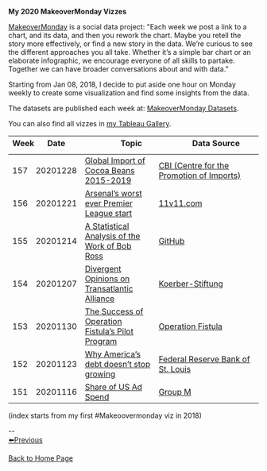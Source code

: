 <head>
 <!-- Global site tag (gtag.js) - Google Analytics -->
<script async src="https://www.googletagmanager.com/gtag/js?id=UA-112502179-1"></script>
<script>
  window.dataLayer = window.dataLayer || [];
  function gtag(){dataLayer.push(arguments);}
  gtag('js', new Date());

  gtag('config', 'UA-112502179-1');
</script>
</head>

**My 2020 MakeoverMonday Vizzes**  

[MakeoverMonday](http://www.makeovermonday.co.uk/) is a social data project:
"Each week we post a link to a chart, and its data, and then you rework the chart.
Maybe you retell the story more effectively, or find a new story in the data.
We’re curious to see the different approaches you all take. Whether it’s a simple bar chart or an elaborate infographic, we encourage everyone of all skills to partake.
Together we can have broader conversations about and with data."

Starting from Jan 08, 2018, I decide to put aside one hour on Monday weekly to create some visualization and find some insights from the data.

The datasets are published each week at: [MakeoverMonday Datasets](http://www.makeovermonday.co.uk/data/).  

You can also find all vizzes in [my Tableau Gallery](https://public.tableau.com/profile/yu.dong#!/).  
  

<table>
<thead style="display:block;width:100%;">
<tr style="display:block;">
<th align="left" width="5%">Week</th>
<th width="15%">Date</th>
<th width="50%">Topic</th>
<th align="left" width="30%">Data Source</th>
</tr>
</thead>
<tbody style="display:block;height:500px;overflow:auto;width:100%;">
<tr>
<td align="left">157</td>
<td>20201228</td>
<td><a href="https://yudong-94.github.io/personal-website/projects/data%20viz/MakeOverMonday20201228">Global Import of Cocoa Beans 2015-2019</a></td>
<td align="left"><a href="https://www.cbi.eu/market-information/cocoa/trade-statistics#">CBI (Centre for the Promotion of Imports)</a></td>
</tr>
<tr>
<td align="left">156</td>
<td>20201221</td>
<td><a href="https://yudong-94.github.io/personal-website/projects/data%20viz/MakeOverMonday20201221">Arsenal’s worst ever Premier League start</a></td>
<td align="left"><a href="https://www.11v11.com/">11v11.com</a></td>
</tr>
<tr>
<td align="left">155</td>
<td>20201214</td>
<td><a href="https://yudong-94.github.io/personal-website/projects/data%20viz/MakeOverMonday20201214">A Statistical Analysis of the Work of Bob Ross</a></td>
<td align="left"><a href="https://github.com/fivethirtyeight/data/blob/master/bob-ross/elements-by-episode.csv">GitHub</a></td>
</tr>
<tr>
<td align="left">154</td>
<td>20201207</td>
<td><a href="https://yudong-94.github.io/personal-website/projects/data%20viz/MakeOverMonday20201207">Divergent Opinions on Transatlantic Alliance</a></td>
<td align="left"><a href="https://www.koerber-stiftung.de/en/the-berlin-pulse">Koerber-Stiftung</a></td>
</tr>
<tr>
<td align="left">153</td>
<td>20201130</td>
<td><a href="https://yudong-94.github.io/personal-website/projects/data%20viz/MakeOverMonday20201130">The Success of Operation Fistula’s Pilot Program</a></td>
<td align="left"><a href="https://data.world/makeovermonday/2020w48/file/20201027%20pilot%20data.csv">Operation Fistula</a></td>
</tr>
<tr>
<td align="left">152</td>
<td>20201123</td>
<td><a href="https://yudong-94.github.io/personal-website/projects/data%20viz/MakeOverMonday20201123">Why America’s debt doesn’t stop growing</a></td>
<td align="left"><a href="https://fred.stlouisfed.org/series/GDP">Federal Reserve Bank of St. Louis</a></td>
</tr>
<tr>
<td align="left">151</td>
<td>20201116</td>
<td><a href="https://yudong-94.github.io/personal-website/projects/data%20viz/MakeOverMonday20201116">Share of US Ad Spend</a></td>
<td align="left"><a href="https://dmx9040v9xyo8.cloudfront.net/uploads/2020/06/groupmusadvertisingforecast-1.pdf">Group M</a></td>
</tr>
<tr>
<td align="left">150</td>
<td>20201109</td>
<td><a href="https://yudong-94.github.io/personal-website/projects/data%20viz/MakeOverMonday20201109">Nintendo Switch Sales Units</a></td>
<td align="left"><a href="https://www.euroland.com/">Euroland.com</a></td>
</tr>
<tr>
<td align="left">149</td>
<td>20201102</td>
<td><a href="https://yudong-94.github.io/personal-website/projects/data%20viz/MakeOverMonday20201102">The Digital Gender Gap</a></td>
<td align="left"><a href="https://theinclusiveinternet.eiu.com/explore/countries/performance?category=overall">The Inclusive Internet Index</a></td>
</tr>
<tr>
<td align="left">148</td>
<td>20201026</td>
<td><a href="https://yudong-94.github.io/personal-website/projects/data%20viz/MakeOverMonday20201026">Apparel Exports to the US</a></td>
<td align="left"><a href="https://otexa.trade.gov/msrpoint.htm">Otexa</a></td>
</tr>
<tr>
<td align="left">147</td>
<td>20201019</td>
<td><a href="https://yudong-94.github.io/personal-website/projects/data%20viz/MakeOverMonday20201019">US Health Spending</a></td>
<td align="left"><a href="https://data.oecd.org/healthres/health-spending.htm">OECD Data</a></td>
</tr>
<tr>
<td align="left">146</td>
<td>20201012</td>
<td><a href="https://yudong-94.github.io/personal-website/projects/data%20viz/MakeOverMonday20201012">Data Assets and Data Culture</a></td>
<td align="left"><a href="https://www.dataiq.co.uk/market-insight/data-assets-and-data-culture">DataIQ</a></td>
</tr>
<tr>
<td align="left">145</td>
<td>20201005</td>
<td><a href="https://yudong-94.github.io/personal-website/projects/data%20viz/MakeOverMonday20201005">The U.S. Counties With the Highest Economic Output</a></td>
<td align="left"><a href="https://www.bea.gov/data/gdp/gdp-county-metro-and-other-areas">BEA.gov</a></td>
</tr>
<tr>
<td align="left">144</td>
<td>20200928</td>
<td><a href="https://yudong-94.github.io/personal-website/projects/data%20viz/MakeOverMonday20200928">Child Marriage</a></td>
<td align="left"><a href="https://data.unicef.org/resources/data_explorer/unicef_f/?ag=UNICEF&df=GLOBAL_DATAFLOW&ver=1.0&dq=.PT_F_20-24_MRD_U15+PT_M_20-24_MRD_U18+PT_F_20-24_MRD_U18+PT_M_15-19_MRD+PT_F_15-19_MRD..&startPeriod=2016&endPeriod=2020">UNICEF global databases, 2020</a></td>
</tr>
<tr>
<td align="left">143</td>
<td>20200921</td>
<td><a href="https://yudong-94.github.io/personal-website/projects/data%20viz/MakeOverMonday20200921">Pick up a book and read!</a></td>
<td align="left"><a href="https://appsso.eurostat.ec.europa.eu/nui/show.do?query=BOOKMARK_DS-055106_QID_2BA8FB1D_UID_-3F171EB0&layout=TIME,C,X,0;COICOP,B,Y,0;UNIT,B,Z,0;GEO,B,Z,1;INDICATORS,C,Z,2;&zSelection=DS-055106INDICATORS,OBS_FLAG;DS-055106GEO,EU27_2020;DS-055106UNIT,I15;&rankName1=UNIT_1_2_-1_2&rankName2=INDICATORS_1_2_-1_2&rankName3=GEO_1_2_1_1&rankName4=TIME_1_0_0_0&rankName5=COICOP_1_2_0_1&sortC=ASC_-1_FIRST&rStp=&cStp=&rDCh=&cDCh=&rDM=true&cDM=true&footnes=false&empty=false&wai=false&time_mode=NONE&time_most_recent=false&lang=EN&cfo=%23%23%23%2C%23%23%23.%23%23%23">Eurostat</a></td>
</tr>
<tr>
<td align="left">142</td>
<td>20200914</td>
<td><a href="https://yudong-94.github.io/personal-website/projects/data%20viz/MakeOverMonday20200914">School workforce in England</a></td>
<td align="left"><a href="https://explore-education-statistics.service.gov.uk/find-statistics/school-workforce-in-england#releaseHeadlines-charts">School Workforce Census</a></td>
</tr>
<tr>
<td align="left">141</td>
<td>20200907</td>
<td><a href="https://yudong-94.github.io/personal-website/projects/data%20viz/MakeOverMonday20200907">Breakfast Cereals: Healthy or Unhealthy?</a></td>
<td align="left"><a href="https://www.kaggle.com/crawford/80-cereals?select=cereal.csv">Kaggle: 80 Cereals</a></td>
</tr>
<tr>
<td align="left">140</td>
<td>20200831</td>
<td><a href="https://yudong-94.github.io/personal-website/projects/data%20viz/MakeOverMonday20200831">Indian Batsmen vs Left-Arm Pace</a></td>
<td align="left"><a href="https://www.espncricinfo.com/story/_/id/26927142/how-india-beat-australia">ESPNcricinfo.com</a></td>
</tr>
<tr>
<td align="left">139</td>
<td>20200824</td>
<td><a href="https://yudong-94.github.io/personal-website/projects/data%20viz/MakeOverMonday20200824">Sexual and Reproductive Health and Rights</a></td>
<td align="left"><a href="https://www.guttmacher.org/sites/default/files/report_pdf/adding-it-up-2017-estimation-methodology.pdf">Guttmacher Institute’s report</a></td>
</tr>
<tr>
<td align="left">138</td>
<td>20200817</td>
<td><a href="https://yudong-94.github.io/personal-website/projects/data%20viz/MakeOverMonday20200817">Scotland - The state of the Digital Nation</a></td>
<td align="left"><a href="https://companyconnecting.com/news/stats-graphs-and-interesting-facts">Company Connecting</a></td>
</tr>
<tr>
<td align="left">137</td>
<td>20200810</td>
<td><a href="https://yudong-94.github.io/personal-website/projects/data%20viz/MakeOverMonday20200810">Benefits of Remote Work</a></td>
<td align="left"><a href="https://lp.buffer.com/state-of-remote-work-2020">State of Remote Work 2020</a></td>
</tr>
<tr>
<td align="left">136</td>
<td>20200803</td>
<td><a href="https://yudong-94.github.io/personal-website/projects/data%20viz/MakeOverMonday20200803">UK visits abroad: All visits Thousands – SA</a></td>
<td align="left"><a href="https://www.ons.gov.uk/peoplepopulationandcommunity/leisureandtourism/timeseries/gmax/ott">ONS</a></td>
</tr>
<tr>
<td align="left">135</td>
<td>20200727</td>
<td><a href="https://yudong-94.github.io/personal-website/projects/data%20viz/MakeOverMonday20200727">Women in Power</a></td>
<td align="left"><a href="http://api.worldbank.org/v2/en/indicator/SG.GEN.PARL.ZS?downloadformat=excel">World Bank</a></td>
</tr>
<tr>
<td align="left">134</td>
<td>20200720</td>
<td><a href="https://yudong-94.github.io/personal-website/projects/data%20viz/MakeOverMonday20200720">The Global Divide on Homosexuality Persists</a></td>
<td align="left"><a href="https://www.pewresearch.org/global/2020/06/25/global-divide-on-homosexuality-persists/">Pew Research</a></td>
</tr>
<tr>
<td align="left">133</td>
<td>20200713</td>
<td><a href="https://yudong-94.github.io/personal-website/projects/data%20viz/MakeOverMonday20200713">Penguins at Palmer Station</a></td>
<td align="left"><a href="https://oceaninformatics.ucsd.edu/datazoo/catalogs/pallter/datasets/220">Structural size measurements and isotopic signatures</a></td>
</tr>
<tr>
<td align="left">132</td>
<td>20200706</td>
<td><a href="https://yudong-94.github.io/personal-website/projects/data%20viz/MakeOverMonday20200706">Comparing Common Mental Disorder by Sex</a></td>
<td align="left"><a href="https://digital.nhs.uk/data-and-information/publications/statistical/adult-psychiatric-morbidity-survey/adult-psychiatric-morbidity-survey-survey-of-mental-health-and-wellbeing-england-2014">NHS Digital</a></td>
</tr>
<tr>
<td align="left">131</td>
<td>20200629</td>
<td><a href="https://yudong-94.github.io/personal-website/projects/data%20viz/MakeOverMonday20200629">Economic Empowerment</a></td>
<td align="left"><a href="https://wbl.worldbank.org/en/wbl-data">World Bank</a></td>
</tr>
<tr>
<td align="left">130</td>
<td>20200622</td>
<td><a href="https://yudong-94.github.io/personal-website/projects/data%20viz/MakeOverMonday20200622">Amazon’s tiny profits, explained</a></td>
<td align="left"><a href="https://www.macrotrends.net/stocks/charts/AMZN/amazon/gross-profit">macrotrends.net</a></td>
</tr>
<tr>
<td align="left">129</td>
<td>20200615</td>
<td><a href="https://yudong-94.github.io/personal-website/projects/data%20viz/MakeOverMonday20200615">Most Popular Sports Among US High School Boys and Girls</a></td>
<td align="left"><a href="https://members.nfhs.org/participation_statistics">NFHS Participation rates</a></td>
</tr>
<tr>
<td align="left">128</td>
<td>20200608</td>
<td><a href="https://yudong-94.github.io/personal-website/projects/data%20viz/MakeOverMonday20200608">Animal-free products consumption in Great Britain</a></td>
<td align="left"><a href="https://www.statista.com/statistics/1065843/animal-free-products-consumption-frequency-in-great-britain-by-eating-habits/">Statista</a></td>
</tr>
<tr>
<td align="left">127</td>
<td>20200601</td>
<td><a href="https://yudong-94.github.io/personal-website/projects/data%20viz/MakeOverMonday20200601">Safe Houses For Girls At Risk of FGM in Tanzania</a></td>
<td align="left"><a href="https://hopeforgirlsandwomen.com/safe-houses/">Hope for Girls and Women Tanzania</a></td>
</tr>
<tr>
<td align="left">126</td>
<td>20200525</td>
<td><a href="https://yudong-94.github.io/personal-website/projects/data%20viz/MakeOverMonday20200525">Visualising 40 Years of Music Industry Sales</a></td>
<td align="left"><a href="https://www.riaa.com/u-s-sales-database/">RIAA</a></td>
</tr>
<tr>
<td align="left">125</td>
<td>20200518</td>
<td><a href="https://yudong-94.github.io/personal-website/projects/data%20viz/MakeOverMonday20200518">Auto Insurance Rate by State 2020</a></td>
<td align="left"><a href="https://www.valuepenguin.com/average-cost-of-insurance">Average Cost of Car Insurance (2020)</a></td>
</tr>
<tr>
<td align="left">124</td>
<td>20200511</td>
<td><a href="https://yudong-94.github.io/personal-website/projects/data%20viz/MakeOverMonday20200511">World Happiness Report 2020</a></td>
<td align="left"><a href="https://worldhappiness.report/">Gallup World Poll</a></td>
</tr>
<tr>
<td align="left">123</td>
<td>20200504</td>
<td><a href="https://yudong-94.github.io/personal-website/projects/data%20viz/MakeOverMonday20200504">Obstetric Fistula in Madagascar</a></td>
<td align="left"><a href="https://data.world/makeovermonday/2020w18/file/Visualize%20Gender%20Equality%20Dataset%20%233.pdf">Operation Fistula via data.world</a></td>
</tr>
<tr>
<td align="left">122</td>
<td>20200427</td>
<td><a href="https://yudong-94.github.io/personal-website/projects/data%20viz/MakeOverMonday20200427">Pump prices over time</a></td>
<td align="left"><a href="https://www.gov.uk/government/statistical-data-sets/oil-and-petroleum-products-weekly-statistics">Department for Business, Energy & Industrial Strategy</a></td>
</tr>
<tr>
<td align="left">121</td>
<td>20200420</td>
<td><a href="https://yudong-94.github.io/personal-website/projects/data%20viz/MakeOverMonday20200420">Focus on what you eat, not whether your food is local</a></td>
<td align="left"><a href="https://ourworldindata.org/uploads/2020/02/GHG-emissions-by-life-cycle-stage-OurWorldinData-upload.csv">GHG Emissions by Lifecycle stage</a></td>
</tr>
<tr>
<td align="left">120</td>
<td>20200413</td>
<td><a href="https://yudong-94.github.io/personal-website/projects/data%20viz/MakeOverMonday20200413">Messi Vs Ronaldo Stats</a></td>
<td align="left"><a href="http://www.transfermarkt.com/">www.transfermarkt.com</a></td>
</tr>
<tr>
<td align="left">119</td>
<td>20200406</td>
<td><a href="https://yudong-94.github.io/personal-website/projects/data%20viz/MakeOverMonday20200406">Unpaid work: Allocation of time and time-use</a></td>
<td align="left"><a href="https://unstats.un.org/unsd/gender/timeuse/index.html">UN Stats</a></td>
</tr>
<tr>
<td align="left">118</td>
<td>20200330</td>
<td><a href="https://yudong-94.github.io/personal-website/projects/data%20viz/MakeOverMonday20200330">Does pineapple belong on a pizza?</a></td>
<td align="left"><a href="https://d25d2506sfb94s.cloudfront.net/cumulus_uploads/document/7ordz029w2/InternalResults_170228_Pizza_W.pdf">YouGov</a></td>
</tr>
<tr>
<td align="left">117</td>
<td>20200323</td>
<td><a href="https://yudong-94.github.io/personal-website/projects/data%20viz/MakeOverMonday20200323">Courses in Berkeley 1900-2011</a></td>
<td align="left"><a href="https://berkeley.app.box.com/v/CoursesBerkeley">UC ClioMetric History Project</a></td>
</tr>
<tr>
<td align="left">116</td>
<td>20200316</td>
<td><a href="https://yudong-94.github.io/personal-website/projects/data%20viz/MakeOverMonday20200316">Happiness and Life Satisfaction</a></td>
<td align="left"><a href="https://datacatalog.worldbank.org/dataset/world-development-indicators">World Bank</a></td>
</tr>
<tr>
<td align="left">115</td>
<td>20200309</td>
<td><a href="https://yudong-94.github.io/personal-website/projects/data%20viz/MakeOverMonday20200309">Violence Against Women & Girls – perceptions in African, Asian and South American countries</a></td>
<td align="left"><a href="https://dhsprogram.com/What-We-Do/Survey-Types/DHS.cfm">Demographic and Health Survey | Statcompiler</a></td>
</tr>
<tr>
<td align="left">114</td>
<td>20200302</td>
<td><a href="https://yudong-94.github.io/personal-website/projects/data%20viz/MakeOverMonday20200302">Costing Kids Sleep</a></td>
<td align="left"><a href="https://savvysleeper.org/costing-kids-sleep/">Costing Kids Sleep</a></td>
</tr>
<tr>
<td align="left">113</td>
<td>20200224</td>
<td><a href="https://yudong-94.github.io/personal-website/projects/data%20viz/MakeOverMonday20200224">Housing outcomes for clients of Australian Specialist Homelessness Services</a></td>
<td align="left"><a href="https://www.aihw.gov.au/reports/homelessness-services/specialist-homelessness-services-2017-18/data">AIHW Specialist homelessness services annual report 2017–18</a></td>
</tr>
<tr>
<td align="left">112</td>
<td>20200217</td>
<td><a href="https://yudong-94.github.io/personal-website/projects/data%20viz/MakeOverMonday20200217">All the World’s Wealth in One Visual</a></td>
<td align="left"><a href="https://www.credit-suisse.com/about-us/en/reports-research/global-wealth-report.html">Credit Suisse</a></td>
</tr>
<tr>
<td align="left">111</td>
<td>20200210</td>
<td><a href="https://yudong-94.github.io/personal-website/projects/data%20viz/MakeOverMonday20200210">Nearly a quarter of Americans have never experienced the U.S. in a time of peace</a></td>
<td align="left"><a href="https://www.washingtonpost.com/politics/2020/01/08/nearly-quarter-americans-have-never-experienced-us-time-peace/">Washington Post</a></td>
</tr>
<tr>
<td align="left">110</td>
<td>20200203</td>
<td><a href="https://yudong-94.github.io/personal-website/projects/data%20viz/MakeOverMonday20200203">Brexit James Bond</a></td>
<td align="left"><a href="https://d25d2506sfb94s.cloudfront.net/cumulus_uploads/document/sur4dbksy5/Bond_180925_ResultsWithCode.pdf">YouGov</a></td>
</tr>
<tr>
<td align="left">109</td>
<td>20200127</td>
<td><a href="https://yudong-94.github.io/personal-website/projects/data%20viz/MakeOverMonday20200127">Bridges to Prosperity</a></td>
<td align="left"><a href="https://bridges.app.box.com/s/pdvbowjrsakl6t2mmx0zpnzm1f1tzzu2">Bridges to Prosperity</a></td>
</tr>
<tr>
<td align="left">108</td>
<td>20200120</td>
<td><a href="https://yudong-94.github.io/personal-website/projects/data%20viz/MakeOverMonday20200120">Is it time to treat sugar like smoking?</a></td>
<td align="left"><a href="https://www.nutrition.org.uk/nutritioninthenews/new-reports/ndnsyears7and8.html">The British Nutrition Foundation</a></td>
</tr>
<tr>
<td align="left">107</td>
<td>20200113</td>
<td><a href="https://yudong-94.github.io/personal-website/projects/data%20viz/MakeOverMonday20200113">The USA lags behind other agricultural nations in banning harmful pesticides</a></td>
<td align="left"><a href="https://ehjournal.biomedcentral.com/articles/10.1186/s12940-019-0488-0">Environmental Health</a></td>
</tr>
<tr>
<td align="left">106</td>
<td>20200106</td>
<td><a href="https://yudong-94.github.io/personal-website/projects/data%20viz/MakeOverMonday20200106">What is America’s most popular sport?</a></td>
<td align="left"><a href="https://news.gallup.com/poll/4735/sports.aspx#1">Gallup</a></td>
</tr>
</tbody>
</table>

(index starts from my first #Makeoovermonday viz in 2018)

--  
[⬅️Previous](https://yudong-94.github.io/personal-website/projects/MakeOverMonday2019)  

[Back to Home Page](https://yudong-94.github.io/personal-website/)
